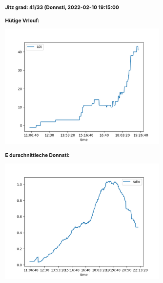 ### Jitz grad: 41/33 (Donnsti, 2022-02-10 19:15:00

### Hütige Vrlouf:
![Graph](Today.png)

### E durschnittleche Donnsti:
![Graph](Donnsti.png)